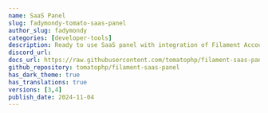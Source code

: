 ```yaml
---
name: SaaS Panel
slug: fadymondy-tomato-saas-panel
author_slug: fadymondy
categories: [developer-tools]
description: Ready to use SaaS panel with integration of Filament Accounts Builder and JetStream teams
discord_url:
docs_url: https://raw.githubusercontent.com/tomatophp/filament-saas-panel/master/README.md
github_repository: tomatophp/filament-saas-panel
has_dark_theme: true
has_translations: true
versions: [3,4]
publish_date: 2024-11-04
---
```

